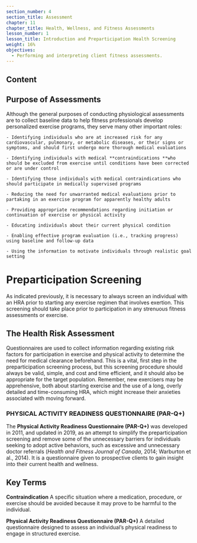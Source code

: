 ```yaml
---
section_number: 4
section_title: Assessment
chapter: 11
chapter_title: Health, Wellness, and Fitness Assessments
lesson_number: 1
lesson_title: Introduction and Preparticipation Health Screening
weight: 16%
objectives:
  - Performing and interpreting client fitness assessments.
---
```


## Content
## Purpose of Assessments

Although the general purposes of conducting physiological assessments are to collect baseline data to help fitness professionals develop personalized exercise programs, they serve many other important roles:

	- Identifying individuals who are at increased risk for any cardiovascular, pulmonary, or metabolic diseases, or their signs or symptoms, and should first undergo more thorough medical evaluations

	- Identifying individuals with medical **contraindications **who should be excluded from exercise until conditions have been corrected or are under control

	- Identifying those individuals with medical contraindications who should participate in medically supervised programs

	- Reducing the need for unwarranted medical evaluations prior to partaking in an exercise program for apparently healthy adults

	- Providing appropriate recommendations regarding initiation or continuation of exercise or physical activity

	- Educating individuals about their current physical condition

	- Enabling effective program evaluation (i.e., tracking progress) using baseline and follow-up data

	- Using the information to motivate individuals through realistic goal setting

# Preparticipation Screening

As indicated previously, it is necessary to always screen an individual with an HRA prior to starting any exercise regimen that involves exertion. This screening should take place prior to participation in any strenuous fitness assessments or exercise.

## The Health Risk Assessment

Questionnaires are used to collect information regarding existing risk factors for participation in exercise and physical activity to determine the need for medical clearance beforehand. This is a vital, first step in the preparticipation screening process, but this screening procedure should always be valid, simple, and cost and time efficient, and it should also be appropriate for the target population. Remember, new exercisers may be apprehensive, both about starting exercise and the use of a long, overly detailed and time-consuming HRA, which might increase their anxieties associated with moving forward.

### PHYSICAL ACTIVITY READINESS  QUESTIONNAIRE (PAR-Q+)

The **Physical Activity Readiness Questionnaire (PAR-Q+)** was developed in 2011, and updated in 2019, as an attempt to simplify the preparticipation screening and remove some of the unnecessary barriers for individuals seeking to adopt active behaviors, such as excessive and unnecessary doctor referrals (*Health and Fitness Journal of Canada*, 2014; Warburton et al., 2014). It is a questionnaire given to prospective clients to gain insight into their current health and wellness.

## Key Terms

**Contraindication**
A specific situation where a medication, procedure, or exercise should be avoided because it may prove to be harmful to the individual.

**Physical Activity Readiness Questionnaire (PAR-Q+)**
A detailed questionnaire designed to assess an individual’s physical readiness to engage in structured exercise.